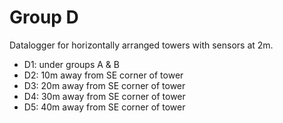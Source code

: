 # Group D

Datalogger for horizontally arranged towers with sensors at 2m.

* D1: under groups A & B
* D2: 10m away from SE corner of tower
* D3: 20m away from SE corner of tower
* D4: 30m away from SE corner of tower
* D5: 40m away from SE corner of tower
